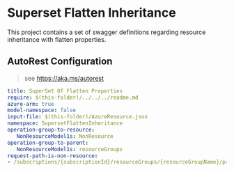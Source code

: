 # Superset Flatten Inheritance

This project contains a set of swagger definitions regarding resource inheritance with flatten properties.

## AutoRest Configuration

> see https://aka.ms/autorest

``` yaml
title: SuperSet Of Flatten Properties
require: $(this-folder)/../../../readme.md
azure-arm: true
model-namespace: false
input-file: $(this-folder)/AzureResource.json
namespace: SupersetFlattenInheritance
operation-group-to-resource:
   NonResourceModel1s: NonResource
operation-group-to-parent:
   NonResourceModel1s: resourceGroups
request-path-is-non-resource:
- /subscriptions/{subscriptionId}/resourceGroups/{resourceGroupName}/providers/Microsoft.Compute/nonResourceModel1s/{nonResourceModel1sName}
```
